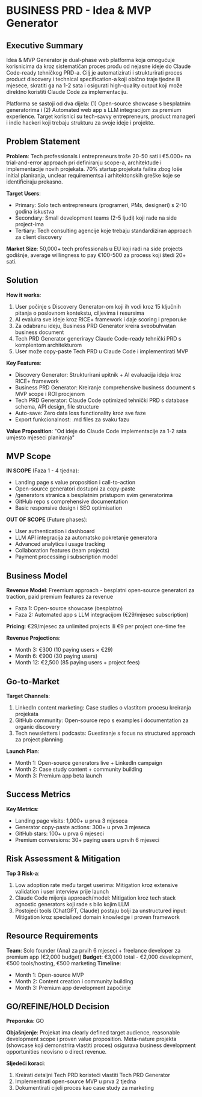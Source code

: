 # BUSINESS PRD - Idea & MVP Generator

## Executive Summary

Idea & MVP Generator je dual-phase web platforma koja omogućuje korisnicima da kroz sistematičan proces prođu od nejasne ideje do Claude Code-ready tehničkog PRD-a. Cilj je automatizirati i strukturirati proces product discovery i technical specification-a koji obično traje tjedne ili mjesece, skratiti ga na 1-2 sata i osigurati high-quality output koji može direktno koristiti Claude Code za implementaciju.

Platforma se sastoji od dva dijela: (1) Open-source showcase s besplatnim generatorima i (2) Automated web app s LLM integracijom za premium experience. Target korisnici su tech-savvy entrepreneurs, product manageri i indie hackeri koji trebaju strukturu za svoje ideje i projekte.

## Problem Statement

**Problem**: Tech professionals i entrepreneurs troše 20-50 sati i €5.000+ na trial-and-error approach pri definiranju scope-a, architektude i implementacije novih projekata. 70% startup projekata failira zbog loše initial planiranja, unclear requirementsa i arhitektonskih greške koje se identificiraju prekasno.

**Target Users**:
- Primary: Solo tech entrepreneurs (programeri, PMs, designeri) s 2-10 godina iskustva
- Secondary: Small development teams (2-5 ljudi) koji rade na side project-ima
- Tertiary: Tech consulting agencije koje trebaju standardiziran approach za client discovery

**Market Size**: 50,000+ tech professionals u EU koji radi na side projects godišnje, average willingness to pay €100-500 za process koji štedi 20+ sati.

## Solution

**How it works**:
1. User počinje s Discovery Generator-om koji ih vodi kroz 15 ključnih pitanja o poslovnom kontekstu, ciljevima i resursima
2. AI evaluira sve ideje kroz RICE+ framework i daje scoring i preporuke
3. Za odabranu ideju, Business PRD Generator kreira sveobuhvatan business document
4. Tech PRD Generator generirayy Claude Code-ready tehnički PRD s komplentom architekturom
5. User može copy-paste Tech PRD u Claude Code i implementirati MVP

**Key Features**:
- Discovery Generator: Strukturirani upitnik + AI evaluacija ideja kroz RICE+ framework
- Business PRD Generator: Kreiranje comprehensive business document s MVP scope i ROI procjenom
- Tech PRD Generator: Claude Code optimized tehnički PRD s database schema, API design, file structure
- Auto-save: Zero data loss functionality kroz sve faze
- Export funkcionalnost: .md files za svaku fazu

**Value Proposition**: "Od ideje do Claude Code implementacije za 1-2 sata umjesto mjeseci planiranja"

## MVP Scope

**IN SCOPE** (Faza 1 - 4 tjedna):
- Landing page s value proposition i call-to-action
- Open-source generatori dostupni za copy-paste
- /generators stranica s besplatnim pristupom svim generatorima
- GitHub repo s comprehensive documentation
- Basic responsive design i SEO optimisation

**OUT OF SCOPE** (Future phases):
- User authentication i dashboard
- LLM API integracija za automatsko pokretanje generatora
- Advanced analytics i usage tracking
- Collaboration features (team projects)
- Payment processing i subscription model

## Business Model

**Revenue Model**: Freemium approach - besplatni open-source generatori za traction, paid premium features za revenue
- Faza 1: Open-source showcase (besplatno)
- Faza 2: Automated app s LLM integracijom (€29/mjesec subscription)

**Pricing**: €29/mjesec za unlimited projects ili €9 per project one-time fee

**Revenue Projections**:
- Month 3: €300 (10 paying users × €29)
- Month 6: €900 (30 paying users)
- Month 12: €2,500 (85 paying users + project fees)

## Go-to-Market

**Target Channels**:
1. LinkedIn content marketing: Case studies o vlastitom procesu kreiranja projekata
2. GitHub community: Open-source repo s examples i documentation za organic discovery
3. Tech newsletters i podcasts: Guestiranje s focus na structured approach za project planning

**Launch Plan**:
- Month 1: Open-source generators live + LinkedIn campaign
- Month 2: Case study content + community building
- Month 3: Premium app beta launch

## Success Metrics

**Key Metrics**:
- Landing page visits: 1,000+ u prva 3 mjeseca
- Generator copy-paste actions: 300+ u prva 3 mjeseca
- GitHub stars: 100+ u prva 6 mjeseci
- Premium conversions: 30+ paying users u prvih 6 mjeseci

## Risk Assessment & Mitigation

**Top 3 Risk-a**:
1. Low adoption rate među target userima: Mitigation kroz extensive validation i user interview prije launch
2. Claude Code mijenja approach/model: Mitigation kroz tech stack agnostic generators koji rade s bilo kojim LLM
3. Postojeći tools (ChatGPT, Claude) postaju bolji za unstructured input: Mitigation kroz specialized domain knowledge i proven framework

## Resource Requirements

**Team**: Solo founder (Ana) za prvih 6 mjeseci + freelance developer za premium app (€2,000 budget)
**Budget**: €3,000 total - €2,000 development, €500 tools/hosting, €500 marketing
**Timeline**:
- Month 1: Open-source MVP
- Month 2: Content creation i community building
- Month 3: Premium app development započinje

## GO/REFINE/HOLD Decision

**Preporuka**: GO

**Objašnjenje**: Projekat ima clearly defined target audience, reasonable development scope i proven value proposition. Meta-nature projekta (showcase koji demonstrira vlastiti proces) osigurava business development opportunities neovisno o direct revenue.

**Sljedeći koraci**:
1. Kreirati detaljni Tech PRD koristeći vlastiti Tech PRD Generator
2. Implementirati open-source MVP u prva 2 tjedna
3. Dokumentirati cijeli proces kao case study za marketing